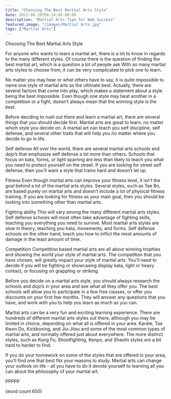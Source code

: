 ```yaml
---
title: "Choosing The Best Martial Arts Style"
date: 2022-06-28T06:14:04-08:00
description: "Martial Arts Tips for Web Success"
featured_image: "/images/Martial Arts.jpg"
tags: ["Martial Arts"]
---
```


Choosing The Best Martial Arts Style

For anyone who wants to learn a martial art, there is a lot to know in regards to the many different styles.  Of course there is the question of finding the best martial art, which is a question a lot of people ask With so many martial arts styles to choose from, it can be very complicated to pick one to learn.

No matter you may hear or what others have to say, it is quite impossible to name one style of martial arts as the ultimate best.  Actually, there are several factors that come into play, which makes a statement about a style being the best impossible.  Even though one style may beat another in a competition or a fight, doesn’t always mean that the winning style is the best.

Before deciding to rush out there and learn a martial art, there are several things that you should decide first.  Martial arts are great to learn, no matter which style you decide on.  A martial art can teach you self discipline, self defense, and several other traits that will help you no matter where you decide to go in life.

Self defense
All over the world, there are several martial arts schools and dojo’s that emphasize self defense a lot more than others.  Schools that focus on kata, forms, or light sparring are less than likely to teach you what you need to protect yourself on the street.  If you are looking for street self defense, then you’ll want a style that trains hard and doesn’t let up.

Fitness
Even though martial arts can improve your fitness level, it isn’t the goal behind a lot of the martial arts styles.  Several styles, such as Tae Bo, are based purely on martial arts and doesn’t include a lot of physical fitness training.  If you are looking for fitness as your main goal, then you should be looking into something other than martial arts.

Fighting ability
This will vary among the many different martial arts styles.  Self defense schools will most often take advantage of fighting skills, teaching you everything you need to survive.  Most martial arts styles are slow in theory, teaching you kata, movements, and forms.  Self defense schools on the other hand, teach you how to inflict the most amounts of damage in the least amount of time.

Competition
Competition based martial arts are all about winning trophies and showing the world your style of martial arts.  The competition that you have chosen, will greatly impact your style of martial arts.  You’ll need to decide if you will be fighting or showcasing display kata, light or heavy contact, or focusing on grappling or striking.

Before you decide on a martial arts style, you should always research the schools and dojo’s in your area and see what all they offer you.  The best schools will allow you to participate in a few free classes, or offer you discounts on your first few months. They will answer any questions that you have, and work with you to help you learn as much as you can.

Martial arts can be a very fun and exciting learning experience.  There are hundreds of different martial arts styles out there, although you may be limited in choice, depending on what all is offered in your area.  Karate, Tae Kwon Do, Kickboxing, and Jiu-Jitsu and some of the most common types of martial arts, and normally offered just about everywhere.  The more distinct styles, such as Kung Fu, Shootfighting, Kenpo, and Shaolin styles are a bit hard to harder to find.

If you do your homework on some of the styles that are offered in your area, you’ll find one that best fits your reasons to study.  Martial arts can change your outlook on life - all you have to do it devote yourself to learning all you can about the philosophy of your martial art.

PPPPP

(word count 650)

